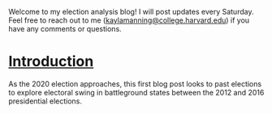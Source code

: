 Welcome to my election analysis blog! I will post updates every Saturday. Feel free to reach out to me ([kaylamanning@college.harvard.edu](kaylamanning@college.harvard.edu)) if you have any comments or questions.

# [Introduction](posts/intro.md)
As the 2020 election approaches, this first blog post looks to past elections to explore electoral swing in battleground states between the 2012 and 2016 presidential elections.
